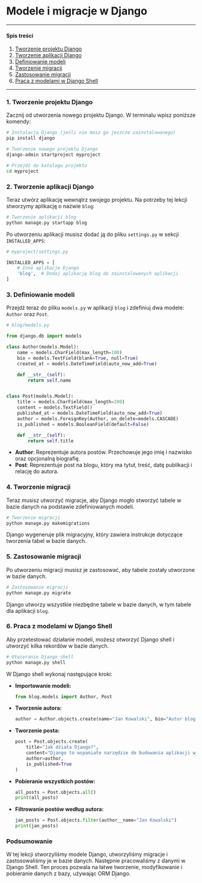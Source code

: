 # Modele i migracje w Django

---

#### Spis treści

1. [Tworzenie projektu Django](#1-tworzenie-projektu-django)
2. [Tworzenie aplikacji Django](#2-tworzenie-aplikacji-django)
3. [Definiowanie modeli](#3-definiowanie-modeli)
4. [Tworzenie migracji](#4-tworzenie-migracji)
5. [Zastosowanie migracji](#5-zastosowanie-migracji)
6. [Praca z modelami w Django Shell](#6-praca-z-modelami-w-django-shell)

---

### 1. Tworzenie projektu Django

Zacznij od utworzenia nowego projektu Django. W terminalu wpisz poniższe komendy:

```bash
# Instalacja Django (jeśli nie masz go jeszcze zainstalowanego)
pip install django

# Tworzenie nowego projektu Django
django-admin startproject myproject

# Przejdź do katalogu projektu
cd myproject
```

### 2. Tworzenie aplikacji Django

Teraz utwórz aplikację wewnątrz swojego projektu. Na potrzeby tej lekcji stworzymy aplikację o nazwie `blog`:

```bash
# Tworzenie aplikacji blog
python manage.py startapp blog
```

Po utworzeniu aplikacji musisz dodać ją do pliku `settings.py` w sekcji `INSTALLED_APPS`:

```python
# myproject/settings.py

INSTALLED_APPS = [
    # Inne aplikacje Django
    'blog',  # Dodaj aplikację blog do zainstalowanych aplikacji
]
```

### 3. Definiowanie modeli

Przejdź teraz do pliku `models.py` w aplikacji `blog` i zdefiniuj dwa modele: `Author` oraz `Post`.

```python
# blog/models.py

from django.db import models

class Author(models.Model):
    name = models.CharField(max_length=100)
    bio = models.TextField(blank=True, null=True)
    created_at = models.DateTimeField(auto_now_add=True)

    def __str__(self):
        return self.name


class Post(models.Model):
    title = models.CharField(max_length=200)
    content = models.TextField()
    published_at = models.DateTimeField(auto_now_add=True)
    author = models.ForeignKey(Author, on_delete=models.CASCADE)
    is_published = models.BooleanField(default=False)

    def __str__(self):
        return self.title
```

- **Author**: Reprezentuje autora postów. Przechowuje jego imię i nazwisko oraz opcjonalną biografię.
- **Post**: Reprezentuje post na blogu, który ma tytuł, treść, datę publikacji i relację do autora.

### 4. Tworzenie migracji

Teraz musisz utworzyć migracje, aby Django mogło stworzyć tabele w bazie danych na podstawie zdefiniowanych modeli.

```bash
# Tworzenie migracji
python manage.py makemigrations
```

Django wygeneruje plik migracyjny, który zawiera instrukcje dotyczące tworzenia tabel w bazie danych.

### 5. Zastosowanie migracji

Po utworzeniu migracji musisz je zastosować, aby tabele zostały utworzone w bazie danych.

```bash
# Zastosowanie migracji
python manage.py migrate
```

Django utworzy wszystkie niezbędne tabele w bazie danych, w tym tabele dla aplikacji `blog`.

### 6. Praca z modelami w Django Shell

Aby przetestować działanie modeli, możesz otworzyć Django shell i utworzyć kilka rekordów w bazie danych.

```bash
# Otwieranie Django shell
python manage.py shell
```

W Django shell wykonaj następujące kroki:

- **Importowanie modeli:**

  ```python
  from blog.models import Author, Post
  ```

- **Tworzenie autora:**

  ```python
  author = Author.objects.create(name="Jan Kowalski", bio="Autor bloga o Django.")
  ```

- **Tworzenie posta:**

  ```python
  post = Post.objects.create(
      title="Jak działa Django?",
      content="Django to wspaniałe narzędzie do budowania aplikacji webowych.",
      author=author,
      is_published=True
  )
  ```

- **Pobieranie wszystkich postów:**

  ```python
  all_posts = Post.objects.all()
  print(all_posts)
  ```

- **Filtrowanie postów według autora:**

  ```python
  jan_posts = Post.objects.filter(author__name="Jan Kowalski")
  print(jan_posts)
  ```

### Podsumowanie

W tej lekcji stworzyliśmy modele Django, utworzyliśmy migracje i zastosowaliśmy je w bazie danych. Następnie pracowaliśmy z danymi w Django Shell. Ten proces pozwala na łatwe tworzenie, modyfikowanie i pobieranie danych z bazy, używając ORM Django.
